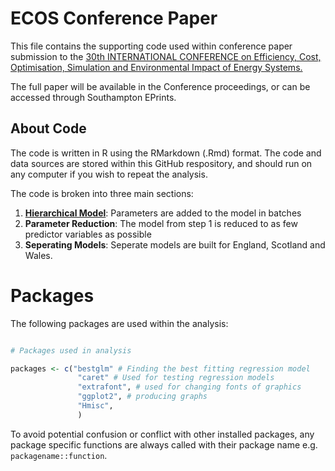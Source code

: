 # ECOS Conference Paper

This file contains the supporting code used within conference paper  submission to the [30th INTERNATIONAL CONFERENCE on Efficiency, Cost, Optimisation, Simulation and Environmental Impact of Energy Systems.](http://www.ecosconference.org/)

The full paper will be available in the Conference proceedings, or can be accessed through Southampton EPrints.

## About Code

The code is written in R using the RMarkdown (.Rmd) format. The code and data sources are stored within this GitHub respository, and should run on any computer if you wish to repeat the analysis.

The code is broken into three main sections:

1. [**Hierarchical Model**](https://github.com/mikey-harper/WindStatisticalAnalysis/blob/master/ECOS%202017%20Conference%20Paper/02-Hierarchical%20Model/HierarchicalModel.md): Parameters are added to the model in batches
2. **Parameter Reduction**: The model from step 1 is reduced to as few predictor variables as possible
3. **Seperating Models**: Seperate models are built for England, Scotland and Wales.

# Packages

The following packages are used within the analysis:

```r

# Packages used in analysis

packages <- c("bestglm" # Finding the best fitting regression model
               "caret" # Used for testing regression models
               "extrafont", # used for changing fonts of graphics
               "ggplot2", # producing graphs
               "Hmisc",
               )             

```

To avoid potential confusion or conflict with other installed packages, any package specific functions are always called with their package name e.g. `packagename::function`.


